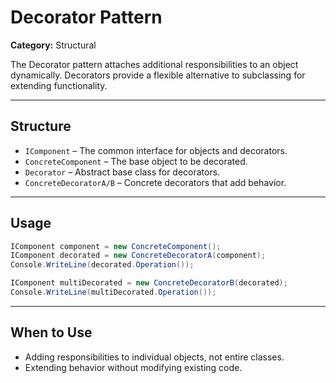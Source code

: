 # Decorator Pattern

**Category:** Structural

The Decorator pattern attaches additional responsibilities to an object dynamically. Decorators provide a flexible alternative to subclassing for extending functionality.

---

## Structure

- `IComponent` – The common interface for objects and decorators.
- `ConcreteComponent` – The base object to be decorated.
- `Decorator` – Abstract base class for decorators.
- `ConcreteDecoratorA/B` – Concrete decorators that add behavior.

---

## Usage

```csharp
IComponent component = new ConcreteComponent();
IComponent decorated = new ConcreteDecoratorA(component);
Console.WriteLine(decorated.Operation()); 

IComponent multiDecorated = new ConcreteDecoratorB(decorated);
Console.WriteLine(multiDecorated.Operation()); 
```

---

## When to Use

- Adding responsibilities to individual objects, not entire classes.
- Extending behavior without modifying existing code.